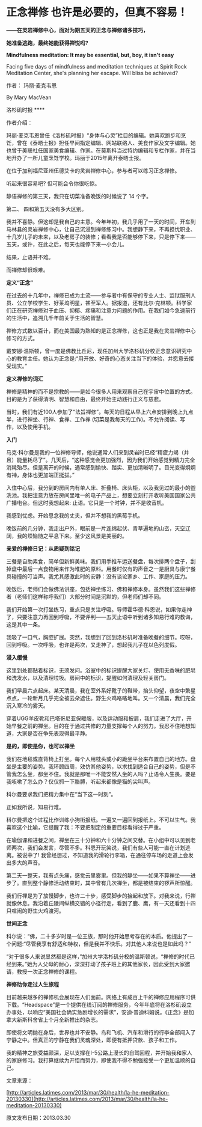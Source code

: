 # 正念禅修 也许是必要的，但真不容易！

**——在灵岩禅修中心，面对为期五天的正念与禅修诸多技巧，**

**她准备逃跑，最终她能获得禅悦吗?**

**Mindfulness meditation: It may be essential, but, boy, it isn't easy**

Facing five days of mindfulness and meditation techniques at Spirit Rock Meditation Center, she's planning her escape. Will bliss be achieved?

作者： 玛丽·麦克韦恩

By Mary MacVean

洛杉矶时报 ****

作者介绍：

玛丽·麦克韦恩曾任《洛杉矶时报》“身体与心灵”栏目的编辑。她喜欢跑步和烹饪，曾在《泰晤士报》担任早间指定编辑、网站联络人、美食作家及文字编辑。她也曾于美联社任国家美食编辑、作家。在莫斯科当过特约编辑和专栏作家，并在当地开办了一所儿童烹饪学校。玛丽于2015年离开泰晤士报。

在位于加利福尼亚州伍德艾卡的灵岩禅修中心，参与者可以练习正念禅修。

听起来很容易吧? 但可能会令你很吃惊。

静语禅修的第三天，我只在切菜准备晚饭的时候说了 14 个字。

第二、 四和第五天没有多大区别。

我并不喜静。但这却是我自己的主意。今年年初，我几乎用了一天的时间，开车到马林县的灵岩禅修中心，让自己沉浸到禅修练习中。我想静下来，不再担忧职业、十几岁儿子的未来，以及老房子的装修；看看我是否能够停下来，只是停下来——五天，或许，在此之后，每天也能停下来一小会儿。

结果，止语并不难。

而禅修却很艰难。

**定义“正念”**

在过去的十几年中，禅修已成为主流——参与者中有保守的专业人士、监狱服刑人员、公立学校学生、好莱坞明星，甚至军人。据报道，还有比尔·克林顿。科学家们正在研究禅修对于血压、抑郁、疼痛和注意力问题的作用。在我们如今急速前行的生活中，追溯几千年前关于生活的智慧。

禅修方式数以百计，而在美国最为熟知的是正念禅修，这也正是我在灵岩禅修中心修习的方式。

戴安娜·温斯顿，曾一度是佛教比丘尼，现任加州大学洛杉矶分校正念意识研究中心的教育主任。她认为正念是:“用开放、好奇的心态关注当下的体验，并愿意去接受现实。”

**定义禅修的词汇**

禅修是精神的而不是宗教的——是如今很多人用来观察自己在宇宙中位置的方式。目的是为了获得清明、智慧和自由，最终开始主动践行正义与慈悲。

当时，我们有近100人参加了“法旨禅修”。每天的日程从早上六点安排到晚上九点半，进行禅坐、行禅、食禅、工作禅 \(切菜是我每天的工作\)。不允许阅读、写作，以及使用手机。

**入门**

马克·科尔曼是我的一位禅修导师，他说通常人们来到灵岩时已经“精疲力竭（并且）能量耗尽了”。几天后，“这种感觉会更加强烈，因为我们开始感觉到精力完全消耗殆尽。但是离开的时候，通常感到愉快、踏实、更加清晰明了。目光变得炯炯有神，身体也更加端正挺拔。”

入住中心后，我分到的房间内有单人床、折叠椅、床头柜，以及我见过的最小的盥洗池。我把注意力放在房间里唯一的电子产品上，想要立刻打开收听美国国家公共广播电台。但这时我想起来: 止语。它只是一个时钟，并不是收音机。

我感到忧虑。开始思念我的丈夫，但并不想我的黑莓手机。

晚饭前的几分钟，我走出户外，眼前是一片连绵起伏、青草遍地的山峦，天空辽阔，我的烦恼随之平息下来。至少这风景是美丽的。

**亲爱的禅修日记：从质疑到铭记**

三餐是自助素食，简单但新鲜美味。我们用手推车运送餐盘，每次排两个盘子，刮掉盘中最后一点食物用来作为堆肥的原料。用餐时仅有的声音之一是厨具与康宁餐具碰撞的叮当声。我尤其感激此时的安静：没有谈论家乡、工作、家庭的压力。

晚饭后，老师们会做佛法讲座，包括禅坐练习、佛和禅修本身。虽然我们这些禅修者（老师们这样称呼我们）大部分时间是沉默的，但老师们却不同。

我们开始第一次打坐练习，重点只是关注呼吸。导师霍华德·科恩说，如果你走神了，只要注意力再回到呼吸，不要评判——五天止语中听到诸多知易行难的教诲，这是其中一条。

我吸了一口气，胸腔扩展。突然，我想到了回到洛杉矶时准备晚餐的细节。哎呀，回到呼吸。一次呼吸，也许是两次，又走神了，想起我儿子在以色列度假。

**浸入缓慢**

这里到处都贴着标识，无须发问。浴室中的标识提醒大家关灯、使用无香味的肥皂和洗发水，以及清理垃圾。房间中的标识，提醒如何清理及轻关房门。

我们早晨六点起床。某天清晨，我在室外系好靴子的鞋带，抬头仰望，夜空中繁星点点，一轮新月几乎完全被云朵遮住。野生火鸡咯咯地叫。又一个清晨，我们完全沉入寒冷的雾天。

穿着UGG羊皮靴和巴塔哥尼亚保暖服，以及运动服和披肩，我们走进了大厅，开始早餐之前的禅坐。目的在于通过共修的力量支撑每个人的努力。我忍不住地想知道，大家是否在争先表现得最平静。

**是的，即使是你，也可以禅坐**

我们在地毯或直背椅上打坐。每个人用枕头或小的跪坐平台来布置自己的地方。盘坐是主要的姿势。我环顾四周，效仿其他姿势，以求找到适合自己的姿势，但是不管我怎么坐，都坐不住。我就是那唯一不能安然入坐的人吗？止语令人生畏。要是我咳嗽了怎么办？仅仅抓一下胳膊，听起来都像是猫的尖叫声。

科尔曼要求我们把精力集中在“当下这一时刻”。

正如我所说，知易行难。

科尔曼把这个过程比作训练小狗衔报纸。一遍又一遍回到报纸上。不可以生气。我喜欢这个比喻，它提醒了我：不要把制定的重要目标看得过于严重。

在瑜伽课和进餐之间，禅坐在三十分钟和六十分钟之间交替。在小组中可以见到老师两次，我们会发言，尽管不多。科恩开玩笑说，我们有些人可能一直在计划逃离。被说中了! 我曾经想过，不知道我的滑轮行李箱，在通往停车场的走道上会发出多大的声音。

第二天一整天，我有点头痛，感觉云里雾里。但我的静坐——如果不算禅坐——进步了。直到整个静修活动结束时，其中曾有几次禅坐，都是被结束的锣声所惊醒。

我们行禅是为了放慢脚步，也许二十步，感受脚步的抬起和放下。对我来说，行禅就像休息。我沿着丘陵间纵横交错的小径行走，看到了鹿、鹰，有一天还看到十四只喧闹的野生火鸡渡河。

**世间正念**

科尔说：“佛，二十多岁时是一位王族，那时他开始思考存在的本质。他提出了一个问题:“尽管我享有舒适和特权，但是我并不快乐。对其他人来说也是如此吗？”

“对于很多人来说显然都是这样，”加州大学洛杉矶分校的温斯顿说，“禅修的时代已经到来。”她为人父母的耐心，深深打动了孩子班上的其他家长，因此受到大家邀请，教授一次正念禅修的课程。

**禅修助你走过人生旅程**

目前越来越多的禅修机会展现在人们面前。网络上有成百上千的禅修应用程序可供下载。“Headspace”是一个提供在线订阅的禅修服务，今年年底将在洛杉矶设立办事处，以响应“美国社会确实急剧增长的需求”，安迪·普迪科姆说。《正念》是加拿大新斯科舍省上个月全新推出的杂志。

即使将文明抛在身后，世界也并不安静。鸟和飞机、汽车和滑行的行李全部闯入了宁静之中。但真正的宁静在我们灵魂深处，即便有抵押贷款、孩子和工作。

我的精神之旅受益颇深，足以支撑在I-5公路上漫长的自驾回程，并开始我和家人的家庭修习。我打算继续为开悟而努力，即使我不得不勉强接受一个更加温顺的自己。

文章来源：

[http://articles.latimes.com/2013/mar/30/health/la-he-meditation-20130330](http://articles.latimes.com/2013/mar/30/health/la-he-meditation-20130330)

原文发布日期：2013.03.30


